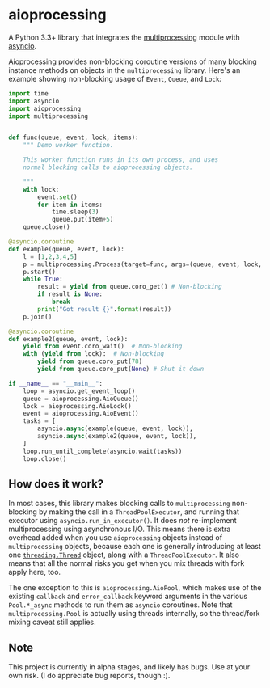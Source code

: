 aioprocessing
=============

A Python 3.3+ library that integrates the [multiprocessing](https://docs.python.org/3/library/multiprocessing.html) module with [asyncio](https://docs.python.org/3/library/asyncio.html).

Aioprocessing provides non-blocking coroutine versions of many blocking instance methods on objects in the `multiprocessing` library. Here's an example showing non-blocking usage of `Event`, `Queue`, and `Lock`:

```python
import time
import asyncio
import aioprocessing
import multiprocessing


def func(queue, event, lock, items):
    """ Demo worker function.

    This worker function runs in its own process, and uses
    normal blocking calls to aioprocessing objects.

    """
    with lock:
        event.set()
        for item in items:
            time.sleep(3)
            queue.put(item+5)
    queue.close()

@asyncio.coroutine
def example(queue, event, lock):
    l = [1,2,3,4,5]
    p = multiprocessing.Process(target=func, args=(queue, event, lock, l))
    p.start()
    while True:
        result = yield from queue.coro_get() # Non-blocking
        if result is None:
            break
        print("Got result {}".format(result))
    p.join()

@asyncio.coroutine
def example2(queue, event, lock):
    yield from event.coro_wait()  # Non-blocking
    with (yield from lock):  # Non-blocking
        yield from queue.coro_put(78)
        yield from queue.coro_put(None) # Shut it down

if __name__ == "__main__":
    loop = asyncio.get_event_loop()
    queue = aioprocessing.AioQueue()
    lock = aioprocessing.AioLock()
    event = aioprocessing.AioEvent()
    tasks = [
        asyncio.async(example(queue, event, lock)), 
        asyncio.async(example2(queue, event, lock)),
    ]
    loop.run_until_complete(asyncio.wait(tasks))
    loop.close()
```

How does it work?
-----------------

In most cases, this library makes blocking calls to `multiprocessing`
non-blocking by making the call in a `ThreadPoolExecutor`, and running that
executor using `asyncio.run_in_executor()`. It does *not* re-implement 
multiprocessing using asynchronous I/O. This means there is extra overhead
added when you use `aioprocessing` objects instead of `multiprocessing` objects,
because each one is generally introducing at least one [`threading.Thread`](https://docs.python.org/2/library/threading.html#thread-objects) 
object, along with a `ThreadPoolExecutor`. It also means that all the normal
risks you get when you mix threads with fork apply here, too.

The one exception to this is `aioprocessing.AioPool`, which makes use of the 
existing `callback` and `error_callback` keyword arguments in the various 
`Pool.*_async` methods to run them as `asyncio` coroutines. Note that 
`multiprocessing.Pool` is actually using threads internally, so the thread/fork
mixing caveat still applies.

Note
----

This project is currently in alpha stages, and likely has bugs. Use at your own risk. (I do appreciate bug reports, though :).
